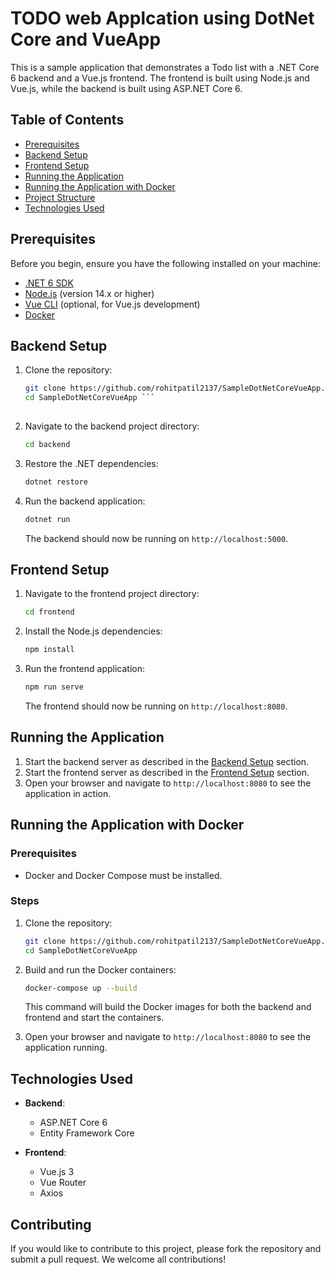 
# TODO web Applcation using DotNet Core and VueApp

This is a sample application that demonstrates a Todo list with a .NET Core 6 backend and a Vue.js frontend. The frontend is built using Node.js and Vue.js, while the backend is built using ASP.NET Core 6.

## Table of Contents

- [Prerequisites](#prerequisites)
- [Backend Setup](#backend-setup)
- [Frontend Setup](#frontend-setup)
- [Running the Application](#running-the-application)
- [Running the Application with Docker](#running-the-application-with-docker)
- [Project Structure](#project-structure)
- [Technologies Used](#technologies-used)

## Prerequisites

Before you begin, ensure you have the following installed on your machine:

- [.NET 6 SDK](https://dotnet.microsoft.com/download/dotnet/6.0)
- [Node.js](https://nodejs.org/) (version 14.x or higher)
- [Vue CLI](https://cli.vuejs.org/) (optional, for Vue.js development)
- [Docker](https://www.docker.com/)

## Backend Setup

1. Clone the repository:

   ```sh
   git clone https://github.com/rohitpatil2137/SampleDotNetCoreVueApp.git
   cd SampleDotNetCoreVueApp ```
  

2. Navigate to the backend project directory:

   ```sh
   cd backend
   ```

3. Restore the .NET dependencies:

   ```sh
   dotnet restore
   ```

4. Run the backend application:

   ```sh
   dotnet run
   ```

   The backend should now be running on `http://localhost:5000`.

## Frontend Setup

1. Navigate to the frontend project directory:

   ```sh
   cd frontend
   ```

2. Install the Node.js dependencies:

   ```sh
   npm install
   ```

3. Run the frontend application:

   ```sh
   npm run serve
   ```

   The frontend should now be running on `http://localhost:8080`.

## Running the Application

1. Start the backend server as described in the [Backend Setup](#backend-setup) section.
2. Start the frontend server as described in the [Frontend Setup](#frontend-setup) section.
3. Open your browser and navigate to `http://localhost:8080` to see the application in action.

## Running the Application with Docker

### Prerequisites

- Docker and Docker Compose must be installed.

### Steps

1. Clone the repository:

   ```sh
   git clone https://github.com/rohitpatil2137/SampleDotNetCoreVueApp.git
   cd SampleDotNetCoreVueApp
   ```

2. Build and run the Docker containers:

   ```sh
   docker-compose up --build
   ```

   This command will build the Docker images for both the backend and frontend and start the containers.

3. Open your browser and navigate to `http://localhost:8080` to see the application running.


## Technologies Used

- **Backend**:
  - ASP.NET Core 6
  - Entity Framework Core

- **Frontend**:
  - Vue.js 3
  - Vue Router
  - Axios

## Contributing

If you would like to contribute to this project, please fork the repository and submit a pull request. We welcome all contributions!
